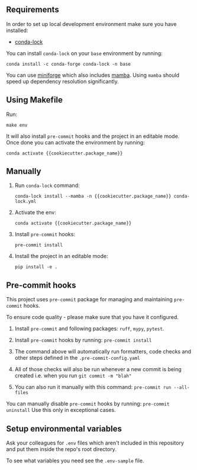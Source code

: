 ## Requirements

In order to set up local development environment make sure you have installed:

- [conda-lock](https://github.com/conda/conda-lock)

You can install `conda-lock` on your `base` environment by running:

```shell
conda install -c conda-forge conda-lock -n base
```

You can use [miniforge](https://github.com/conda-forge/miniforge) which also includes
[mamba](https://mamba.readthedocs.io/en/latest/index.html). Using `mamba` should
speed up dependency resolution significantly.

## Using Makefile

Run:

```shell
make env
```

It will also install `pre-commit` hooks and the project in an editable mode.
Once done you can activate the environment by running:

```shell
conda activate {{cookiecutter.package_name}}
```

## Manually

1. Run `conda-lock` command:

    ```shell
    conda-lock install --mamba -n {{cookiecutter.package_name}} conda-lock.yml
    ```

2. Activate the env:

    ```shell
    conda activate {{cookiecutter.package_name}}
    ```

3. Install `pre-commit` hooks:

    ```shell
    pre-commit install
    ```

4. Install the project in an editable mode:

    ```shell
    pip install -e .
    ```

## Pre-commit hooks

This project uses `pre-commit` package for managing and maintaining `pre-commit` hooks.

To ensure code quality - please make sure that you have it configured.

1. Install `pre-commit` and following packages: `ruff`, `mypy`, `pytest`.

2. Install `pre-commit` hooks by running: `pre-commit install`

3. The command above will automatically run formatters, code checks and other steps defined in the `.pre-commit-config.yaml`

4. All of those checks will also be run whenever a new commit is being created i.e. when you run `git commit -m "blah"`

5. You can also run it manually with this command: `pre-commit run --all-files`

You can manually disable `pre-commit` hooks by running: `pre-commit uninstall` Use this only in exceptional cases.

## Setup environmental variables

Ask your colleagues for `.env` files which aren't included in this repository and put them inside the repo's root directory.

To see what variables you need see the `.env-sample` file.
